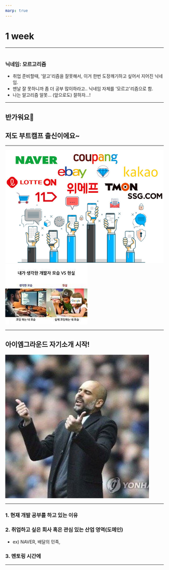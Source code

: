 ```yaml
---
marp: true
---
```


# 1 week

---

#

### 닉네임: 모르고리즘

- 취업 준비할때, '알고'리즘을 잘못해서, 이거 한번 도장깨기하고 싶어서 지어진 닉네임.
- 맨날 잘 못하니까 좀 더 공부 많이하라고.. 닉네임 자체를 '모르고'리즘으로 함.
- 나는 알고리즘 알못... (앞으로도) 잘하자...!

---

## 반가워요👋

## 저도 부트캠프 출신이에요~

---

![bg w:80%](../../../../attachments/2023-01-04-19-02-27.png)
![bg w:90%](../../../../attachments/2023-01-04-18-35-40.png)

---

## 아이엠그라운드 자기소개 시작!

![bg right](../../../../attachments/2023-01-04-18-16-30.png)

---

### 1. 현재 개발 공부를 하고 있는 이유
### 2. 취업하고 싶은 회사 혹은 관심 있는 산업 영역(도메인)
- ex)  NAVER, 배달의 민족, 

### 3. 멘토링 시간에 

---
